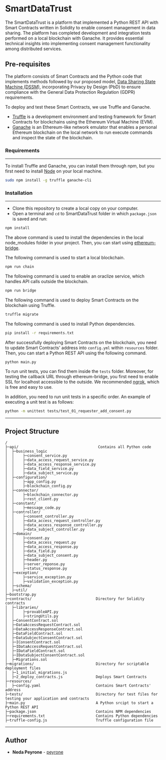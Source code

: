 # SmartDataTrust

The SmartDataTrust is a platform that implemented a Python REST API with Smart Contracts written in Solidity to enable consent management in data sharing. The platform has completed development and integration tests performed on a local blockchain with Ganache. It provides essential technical insights into implementing consent management functionality among distributed services.

## Pre-requisites
The platform consists of Smart Contracts and the Python code that implements methods followed by our proposed model, [Data Sharing State Machine (DSSM)](https://github.com/cucpbioinfo/BlockchainBasedDataSharing), incorporating Privacy by Design (PbD) to ensure compliance with the General Data Protection Regulation (GDPR) requirements.

To deploy and test these Smart Contracts, we use Truffle and Ganache.

* [Truffle](https://www.trufflesuite.com/truffle) is a development environment and testing framework for Smart Contracts for blockchains using the Ethereum Virtual Machine (EVM).
* [Ganache](https://www.trufflesuite.com/ganache) is an Ethereum-like network emulator that enables a personal Ethereum blockchain on the local network to run execute commands and inspect the state of the blockchain.

### Requirements
------------
To install Truffle and Ganache, you can install them through npm, but you first need to install [Node](https://nodejs.org/en/) on your local machine.

```bash
sudo npm install -g truffle ganache-cli
```

### Installation
------------
* Clone this repository to create a local copy on your computer.
* Open a terminal and `cd` to SmartDataTrust folder in which `package.json` is saved and run:

```bash
npm install
```

The above command is used to install the dependencies in the local node_modules folder in your project. Then, you can start using [ethereum-bridge](https://github.com/provable-things/ethereum-bridge).

The following command is used to start a local blockchain.
```bash
npm run chain
```

The following command is used to enable an oraclize service, which handles API calls outside the blockchain.
```bash
npm run bridge
```

The following command is used to deploy Smart Contracts on the blockchain using Truffle.
```bash
truffle migrate
```

The following command is used to install Python dependencies.
```bash
pip install -r requirements.txt
```

After successfully deploying Smart Contracts on the blockchain, you need to update Smart Contracts' address into `config.yml` within `resources` folder. Then, you can start a Python REST API using the following command.
```bash
python main.py
```

To run unit tests, you can find them inside the `tests` folder. Moreover, for testing the callback URL through ethereum-bridge, you first need to enable SSL for localhost accessible to the outside. We recommended [ngrok](https://ngrok.com), which is free and easy to use.

In addition, you need to run unit tests in a specific order. An example of executing a unit test is as follows:
```bash
python -m unittest tests/test_01_requester_add_consent.py
```

------------

## Project Structure
```
/
├─api/       			                  Contains all Python code
│  ├─business_logic
│  │    ├─consent_service.py
│  │    ├─data_access_request_service.py
│  │    ├─data_access_response_service.py
│  │    ├─data_field_service.py
│  │    ├─data_subject_service.py
│  ├─configuration/
│  │    ├─app_config.py
│  │    ├─blockchain_config.py
│  ├─connector/
│  │    ├─blockchain_connector.py
│  │    ├─rest_client.py
│  ├─constant/
│  │    ├─message_code.py
│  ├─controller/
│  │    ├─consent_controller.py
│  │    ├─data_access_request_controller.py
│  │    ├─data_access_response_controller.py
│  │    ├─data_subject_controller.py
│  ├─domain/
│  │    ├─consent.py
│  │    ├─data_access_request.py
│  │    ├─data_access_response.py
│  │    ├─data_field.py
│  │    ├─data_subject_consent.py
│  │    ├─header.py
│  │    ├─server_reponse.py
│  │    ├─status_response.py
│  ├─exception/
│  │    ├─service_exception.py
│  │    ├─validation_exception.py
│  ├─schema/
│  ├─util/
├─bootstrap.py 	
├─contracts/ 			                 Directory for Solidity contracts
│  ├─libraries/
│  │    ├─provableAPI.py
│  │    ├─stringUtils.py       
│  ├─ConsentContract.sol 		            
│  ├─DataAccessRequestContract.sol 		  
│  ├─DataAccessResponseContract.sol 		  
│  ├─DataFieldContract.sol 		  
│  ├─DataSubjectConsentContract.sol 		  
│  ├─IConsentContract.sol
│  ├─IDataAccessRequestContract.sol 
│  ├─IDataFieldContract.sol 
│  ├─IDataSubjectConsentContract.sol 
│  ├─Migrations.sol 
├─migrations/ 			                 Directory for scriptable deployment files
│  ├─1_initial_migrations.js 	
│  ├─2_deploy_contracts.js 		         Deploys Smart Contracts
├─resources/
│  ├─config.yaml 	                     Contains Smart Contracts' address 
├─tests/ 				                 Directory for test files for testing your application and contracts
├─main.py 				                 A Python srcipt to start a Python REST API
├─package.json				             Contains NPM dependencies
├─requirements.txt 				         Contains Python dependencies
├─truffle-config.js 	                 Truffle configuration file
```

------------

## Author

* **Neda Peyrone** - [peyrone](https://github.com/peyrone)
